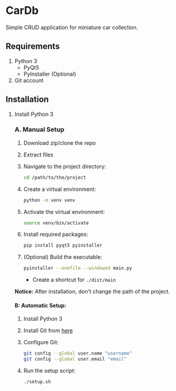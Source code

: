 # CarDb

Simple CRUD application for miniature car collection.

## Requirements

1. Python 3
    - PyQt5
    - PyInstaller (Optional)
2. Git account

## Installation

1. Install Python 3

    ### A. Manual Setup

    1. Download zip/clone the repo
    2. Extract files
    3. Navigate to the project directory:

        ```sh
        cd /path/to/the/project
        ```

    4. Create a virtual environment:

        ```sh
        python -m venv venv
        ```

    5. Activate the virtual environment:

        ```sh
        source venv/bin/activate
        ```

    6. Install required packages:

        ```sh
        pip install pyqt5 pyinstaller
        ```

    7. (Optional) Build the executable:

        ```sh
        pyinstaller --onefile --windowed main.py
        ```

        - Create a shortcut for `./dist/main`

    **Notice:**
    After installation, don't change the path of the project.

    #### B: Automatic Setup:

    1. Install Python 3
    2. Install Git from [here](https://git-scm.com/downloads)
    3. Configure Git:

        ```sh
        git config --global user.name "username"
        git config --global user.email "email"
        ```

    4. Run the setup script:

        ```sh
        ./setup.sh
        ```
